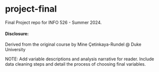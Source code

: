 # project-final

Final Project repo for INFO 526 - Summer 2024.

#### Disclosure:

Derived from the original course by Mine Çetinkaya-Rundel \@ Duke University

NOTE: Add variable descriptions and analysis narrative for reader. Include data cleaning steps and detail the process of choosing final variables.

